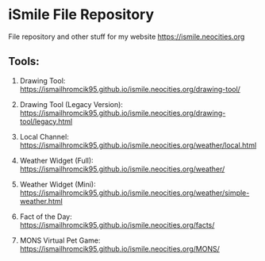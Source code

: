 # iSmile File Repository
File repository and other stuff for my website https://ismile.neocities.org

## Tools:
1. Drawing Tool:
https://ismailhromcik95.github.io/ismile.neocities.org/drawing-tool/

2. Drawing Tool (Legacy Version):
https://ismailhromcik95.github.io/ismile.neocities.org/drawing-tool/legacy.html

3. Local Channel:
https://ismailhromcik95.github.io/ismile.neocities.org/weather/local.html

4. Weather Widget (Full):
https://ismailhromcik95.github.io/ismile.neocities.org/weather/

5. Weather Widget (Mini):
https://ismailhromcik95.github.io/ismile.neocities.org/weather/simple-weather.html

6. Fact of the Day:
https://ismailhromcik95.github.io/ismile.neocities.org/facts/

7. MONS Virtual Pet Game:
https://ismailhromcik95.github.io/ismile.neocities.org/MONS/
